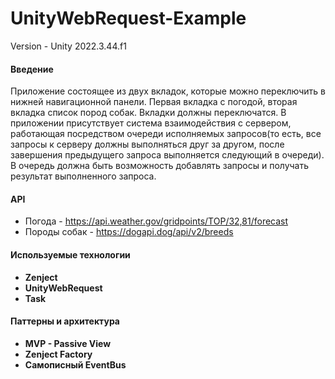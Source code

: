 # UnityWebRequest-Example

Version - Unity 2022.3.44.f1

#### Введение

Приложение состоящее из двух вкладок, которые можно переключить в нижней навигационной панели. Первая вкладка с погодой, вторая вкладка список пород собак. Вкладки должны переключатся. В приложении присутствует система взаимодействия с сервером, работающая посредством очереди исполняемых запросов(то есть, все запросы к серверу должны выполняться друг за другом, после завершения предыдущего запроса выполняется следующий в очереди). В очередь должна быть возможность добавлять запросы и получать результат выполненного запроса.

#### API

- Погода - https://api.weather.gov/gridpoints/TOP/32,81/forecast
- Породы собак - https://dogapi.dog/api/v2/breeds

#### Используемые технологии

- **Zenject**
- **UnityWebRequest**
- **Task**

#### Паттерны и архитектура

- **MVP - Passive View**
- **Zenject Factory**
- **Самописный EventBus**
